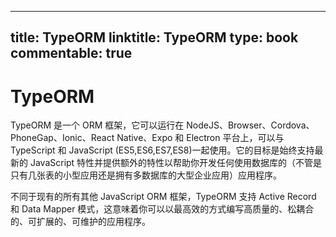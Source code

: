 
---
title: TypeORM
linktitle: TypeORM
type: book
commentable: true
---

# TypeORM

TypeORM 是一个 ORM 框架，它可以运行在 NodeJS、Browser、Cordova、PhoneGap、Ionic、React Native、Expo 和 Electron 平台上，可以与 TypeScript 和 JavaScript (ES5,ES6,ES7,ES8)一起使用。它的目标是始终支持最新的 JavaScript 特性并提供额外的特性以帮助你开发任何使用数据库的（不管是只有几张表的小型应用还是拥有多数据库的大型企业应用）应用程序。

不同于现有的所有其他 JavaScript ORM 框架，TypeORM 支持 Active Record 和 Data Mapper 模式，这意味着你可以以最高效的方式编写高质量的、松耦合的、可扩展的、可维护的应用程序。

    